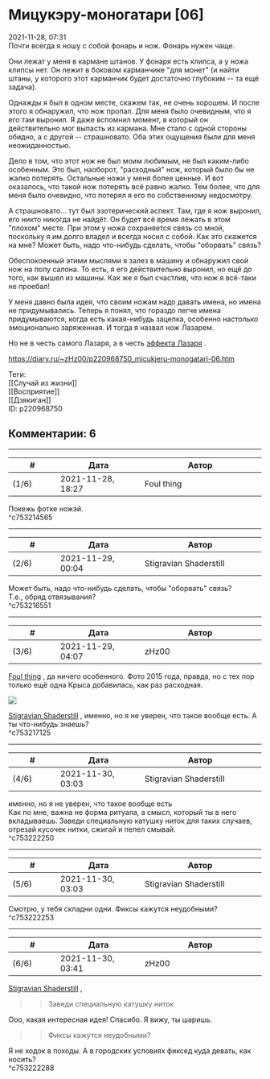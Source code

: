 Мицукэру-моногатари [06]
========================

  
2021-11-28, 07:31  
 Почти всегда я ношу с собой фонарь и нож. Фонарь нужен чаще.   
   
 Они лежат у меня в кармане штанов. У фонаря есть клипса, а у ножа клипсы нет. Он лежит в боковом карманчике "для монет" (и найти штаны, у которого этот карманчик будет достаточно глубоким -- та ещё задача).   
   
 Однажды я был в одном месте, скажем так, не очень хорошем. И после этого я обнаружил, что нож пропал. Для меня было очевидным, что я его там выронил. Я даже вспомнил момент, в который он действительно мог выпасть из кармана. Мне стало с одной стороны обидно, а с другой -- страшновато. Оба этих ощущения были для меня неожиданностью.   
   
 Дело в том, что этот нож не был моим любимым, не был каким-либо особенным. Это был, наоборот, "расходный" нож, который было бы не жалко потерять. Остальные ножи у меня более ценные. И вот оказалось, что такой нож потерять всё равно жалко. Тем более, что для меня было очевидно, что потерял я его по собственному недосмотру.   
   
 А страшновато... тут был эзотерический аспект. Там, где я нож выронил, его никто никогда не найдёт. Он будет всё время лежать в этом "плохом" месте. При этом у ножа сохраняется связь со мной, поскольку я им долго владел и всегда носил с собой. Как это скажется на мне? Может быть, надо что-нибудь сделать, чтобы "оборвать" связь?   
   
 Обеспокоенный этими мыслями я залез в машину и обнаружил свой нож на полу салона. То есть, я его действительно выронил, но ещё до того, как вышел из машины. Как же я был счастлив, что нож я всё-таки не проебал!   
   
 У меня давно была идея, что своим ножам надо давать имена, но имена не придумывались. Теперь я понял, что гораздо легче имена придумываются, когда есть какая-нибудь зацепка, особенно настолько эмоционально заряженная. И тогда я назвал нож Лазарем.   
   
 Но не в честь самого Лазаря, а в честь  [эффекта Лазаря](https://ru.wikipedia.org/wiki/%D0%AD%D1%84%D1%84%D0%B5%D0%BA%D1%82_%D0%9B%D0%B0%D0%B7%D0%B0%D1%80%D1%8F)  .   
  
<https://diary.ru/~zHz00/p220968750_micukjeru-monogatari-06.htm>  
  
Теги:  
[[Случай из жизни]]  
[[Восприятие]]  
[[Дзякиган]]  
ID: p220968750  


Комментарии: 6
--------------

  


---



|         #         |              Дата              |                     Автор                     |           ID           |
| --- | --- | --- | --- |
| (1/6) | 2021-11-28, 18:27 | Foul thing | c753214565 |

  
 Покежь фотке ножэй.   
 ^c753214565

---



|         #         |              Дата              |                     Автор                     |           ID           |
| --- | --- | --- | --- |
| (2/6) | 2021-11-29, 00:04 | Stigravian Shaderstill | c753216551 |

  
  Может быть, надо что-нибудь сделать, чтобы "оборвать" связь?    
 Т.е., обряд отвязывания?   
 ^c753216551

---



|         #         |              Дата              |                     Автор                     |           ID           |
| --- | --- | --- | --- |
| (3/6) | 2021-11-29, 04:07 | zHz00 | c753217125 |

  
  [Foul thing](https://foulthing.diary.ru "Temporary Internet Flies")  , да ничего особенного. Фото 2015 года, правда, но с тех пор только ещё одна Крыса добавилась, как раз расходная.   
   
   [![](https://d.radikal.ru/d37/2111/55/a343f7d2aca7t.jpg)](https://d.radikal.ru/d37/2111/55/a343f7d2aca7.jpg)     
   
  [Stigravian Shaderstill](https://stigravian.diary.ru "Science, Death, Rock-n-Roll")  , именно, но я не уверен, что такое вообще есть. А ты что-нибудь знаешь?   
 ^c753217125

---



|         #         |              Дата              |                     Автор                     |           ID           |
| --- | --- | --- | --- |
| (4/6) | 2021-11-30, 03:03 | Stigravian Shaderstill | c753222250 |

  
  именно, но я не уверен, что такое вообще есть    
 Как по мне, важна не форма ритуала, а смысл, который ты в него вкладываешь. Заведи специальную катушку ниток для таких случаев, отрезай кусочек нитки, сжигай и пепел смывай.   
 ^c753222250

---



|         #         |              Дата              |                     Автор                     |           ID           |
| --- | --- | --- | --- |
| (5/6) | 2021-11-30, 03:03 | Stigravian Shaderstill | c753222253 |

  
 Смотрю, у тебя складни одни. Фиксы кажутся неудобными?   
 ^c753222253

---



|         #         |              Дата              |                     Автор                     |           ID           |
| --- | --- | --- | --- |
| (6/6) | 2021-11-30, 03:41 | zHz00 | c753222288 |

  
  [Stigravian Shaderstill](https://stigravian.diary.ru "Science, Death, Rock-n-Roll")  ,   
 >>Заведи специальную катушку ниток   
   
 Ооо, какая интересная идея! Спасибо. Я вижу, ты шаришь.   
   
 >>Фиксы кажутся неудобными?   
   
 Я не ходок в походы. А в городских условиях фиксед куда девать, как носить?   
 ^c753222288